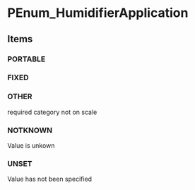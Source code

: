 # PEnum_HumidifierApplication

## Items

### PORTABLE


### FIXED


### OTHER
required category not on scale

### NOTKNOWN
Value is unkown

### UNSET
Value has not been specified
